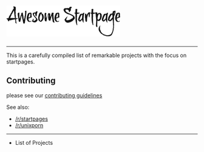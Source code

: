 # ![logo](./logo.png)

---

This is a carefully compiled list of remarkable projects with the focus on startpages.

## Contributing

please see our [contributing guidelines](https://github.com/jnmcfly/awsome-startpage/blob/master/CONTRIBUTING.md)

See also:

* [/r/startpages](https://www.reddit.com/r/startpages/)
* [/r/unixporn](https://www.reddit.com/r/unixporn/)

 ---

* List of Projects
